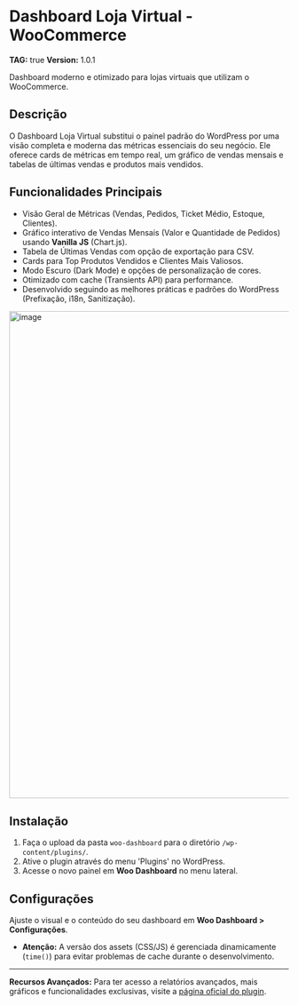 # Dashboard Loja Virtual - WooCommerce

**TAG:** true
**Version:** 1.0.1

Dashboard moderno e otimizado para lojas virtuais que utilizam o WooCommerce.

## Descrição

O Dashboard Loja Virtual substitui o painel padrão do WordPress por uma visão completa e moderna das métricas essenciais do seu negócio. Ele oferece cards de métricas em tempo real, um gráfico de vendas mensais e tabelas de últimas vendas e produtos mais vendidos.

## Funcionalidades Principais

* Visão Geral de Métricas (Vendas, Pedidos, Ticket Médio, Estoque, Clientes).
* Gráfico interativo de Vendas Mensais (Valor e Quantidade de Pedidos) usando **Vanilla JS** (Chart.js).
* Tabela de Últimas Vendas com opção de exportação para CSV.
* Cards para Top Produtos Vendidos e Clientes Mais Valiosos.
* Modo Escuro (Dark Mode) e opções de personalização de cores.
* Otimizado com cache (Transients API) para performance.
* Desenvolvido seguindo as melhores práticas e padrões do WordPress (Prefixação, i18n, Sanitização).

<img width="1600" height="877" alt="image" src="https://github.com/user-attachments/assets/7189e63b-c570-4726-96ce-ca36dab1bcc8" />

## Instalação

1.  Faça o upload da pasta `woo-dashboard` para o diretório `/wp-content/plugins/`.
2.  Ative o plugin através do menu 'Plugins' no WordPress.
3.  Acesse o novo painel em **Woo Dashboard** no menu lateral.

## Configurações

Ajuste o visual e o conteúdo do seu dashboard em **Woo Dashboard > Configurações**.
* **Atenção:** A versão dos assets (CSS/JS) é gerenciada dinamicamente (`time()`) para evitar problemas de cache durante o desenvolvimento.

---
**Recursos Avançados:** Para ter acesso a relatórios avançados, mais gráficos e funcionalidades exclusivas, visite a [página oficial do plugin]([https://wpmasters.com.br](https://wpmasters.com.br/produto/woocommerce-dashboard-pro-painel-de-controle-e-metricas-em-tempo-real)).

